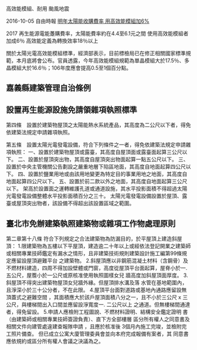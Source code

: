 
高效能模組、耐用
颱風地震

2016-10-05 自由時報 [明年太陽能收購費率 用高效能模組加6%](http://news.ltn.com.tw/news/business/paper/1038533)

2017 再生能源電能躉購費率，太陽能費率約在4.4至6.1元之間
使用高效能模組者加成6％
高效能定義為轉換效率18％以上

關於太陽光電高效能模組標準，經濟部表示，目前標檢局已在修正相關國家標準規範，本月底將會公布。官員透露，今年高效能模組規範為單晶模組大於17.5％、多晶模組大於16.6％；106年度應會提高0.5至1個百分點。

## 嘉義縣建築管理自治條例
## 設置再生能源設施免請領雜項執照標準
第四條　設置於建築物屋頂之太陽能熱水系統產品，其高度為二公尺以下者，得免依建築法規定申請雜項執照。

第五條　設置太陽光電發電設備，符合下列條件之一者，得免依建築法規定申請雜項執照：
一、設置於建築物屋頂或露臺，其高度自屋頂面或露臺面起算三公尺以下。
二、設置於屋頂突出物，其高度自屋頂突出物面起算一點五公尺以下。
三、設置於中央主管機關公告劃設之嚴重地層下陷區地面，其高度自地面起算四公尺以下。
四、設置於鹽業用地或由該用地變更為特定目的事業用地之地面，其高度自地面起算四公尺以下。
五、設置於前二款以外之地面，其高度自地面起算三公尺以下。
架高於設置面之運轉維護孔道或通道設施，其水平投影面積不得超過太陽光電發電設備整體水平投影面積百分之三十。
太陽光電發電設備設置於屋頂、露臺或屋頂突出物者，該設備不得超出該設置區域之範圍。

## 臺北市免辦建築執照建築物或雜項工作物處理原則
第二章第十八條
符合下列規定之合法建築物為防漏目的，於平屋頂上建造斜屋頂：
1.限建築物為五樓以下平屋頂，建造逾二十年以上或經依法登記開業之建築師或相關專業技師鑑定有漏水之情形，且非建築技術規則建築設計施工編第99條規定應留設屋頂避難平台 之建築物。
2.斜屋頂應以非鋼筋混凝土材料（含鋼骨）及不燃材料建造，四周不得加設壁體或門窗，高度從屋頂平台面起算，屋脊小於一. 五公尺，屋簷小於一公尺或原核准使用執照圖樣女兒 牆高度加斜屋頂面厚度。
3.斜屋頂不得突出建築物屋頂女兒牆外緣。但屋頂排水溝及落 水管在基地範圍內，且淨深小於三十公分者，不在此限。
4.屋頂平台面對道路或基地內通路應留設無頂蓋式之避難空間 ，其面積應大於該戶屋頂面積八分之一，且不小於三公尺 x 三公尺，與樓梯間出入口間並應留設淨寬度一. 二公尺以上 之通道。但無樓梯間通達者，得免留設。
5.申請人應檢附工程圖說、不燃材料證明、結構安全鑑定證明 書（由建築師或相關專業技師簽證負責）、直下方全部樓層 區分所有權人之同意書及相關文件向建管處違建查報隊申請 ，且應於核准後 3個月內施工完竣，並檢附完工照片備查。 但已成立公寓大廈管理委員會並向本府完成報備有案者，其 同意書應依規約或區分所有權人會議之決議為之。
